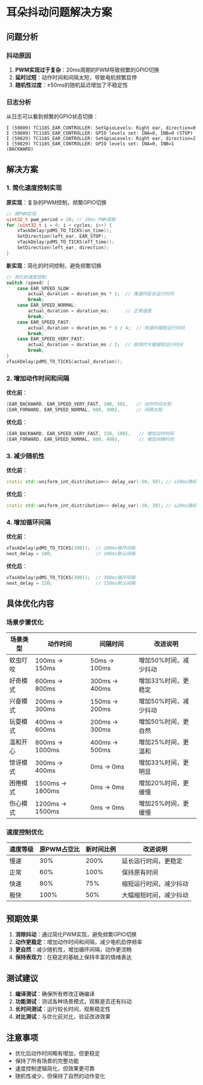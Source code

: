 # 耳朵抖动问题解决方案

## 问题分析

### 抖动原因
1. **PWM实现过于复杂**：20ms周期的PWM导致频繁的GPIO切换
2. **延时过短**：动作时间和间隔太短，导致电机频繁启停
3. **随机性过度**：±50ms的随机延迟增加了不稳定性

### 日志分析
从日志可以看到频繁的GPIO状态切换：
```
I (59809) TC118S_EAR_CONTROLLER: SetGpioLevels: Right ear, direction=0
I (59809) TC118S_EAR_CONTROLLER: GPIO levels set: INA=0, INB=0 (STOP)
I (59829) TC118S_EAR_CONTROLLER: SetGpioLevels: Right ear, direction=2
I (59829) TC118S_EAR_CONTROLLER: GPIO levels set: INA=0, INB=1 (BACKWARD)
```

## 解决方案

### 1. 简化速度控制实现
**原实现**：复杂的PWM控制，频繁GPIO切换
```cpp
// 原PWM实现
uint32_t pwm_period = 20; // 20ms PWM周期
for (uint32_t i = 0; i < cycles; i++) {
    vTaskDelay(pdMS_TO_TICKS(on_time));
    SetDirection(left_ear, EAR_STOP);
    vTaskDelay(pdMS_TO_TICKS(off_time));
    SetDirection(left_ear, direction);
}
```

**新实现**：简化的时间控制，避免频繁切换
```cpp
// 简化的速度控制
switch (speed) {
    case EAR_SPEED_SLOW:
        actual_duration = duration_ms * 2;  // 慢速时延长运行时间
        break;
    case EAR_SPEED_NORMAL:
        actual_duration = duration_ms;      // 正常速度
        break;
    case EAR_SPEED_FAST:
        actual_duration = duration_ms * 3 / 4;  // 快速时缩短运行时间
        break;
    case EAR_SPEED_VERY_FAST:
        actual_duration = duration_ms / 2;  // 极快时大幅缩短运行时间
        break;
}
vTaskDelay(pdMS_TO_TICKS(actual_duration));
```

### 2. 增加动作时间和间隔
**优化前**：
```cpp
{EAR_BACKWARD, EAR_SPEED_VERY_FAST, 100, 50},   // 动作时间太短
{EAR_FORWARD, EAR_SPEED_NORMAL, 600, 300},      // 间隔太短
```

**优化后**：
```cpp
{EAR_BACKWARD, EAR_SPEED_VERY_FAST, 150, 100},   // 增加动作时间
{EAR_FORWARD, EAR_SPEED_NORMAL, 800, 400},       // 增加间隔时间
```

### 3. 减少随机性
**优化前**：
```cpp
static std::uniform_int_distribution<> delay_var(-50, 50); // ±50ms随机延迟
```

**优化后**：
```cpp
static std::uniform_int_distribution<> delay_var(-20, 20); // ±20ms随机延迟
```

### 4. 增加循环间隔
**优化前**：
```cpp
vTaskDelay(pdMS_TO_TICKS(200));  // 200ms循环间隔
next_delay = 100;                // 100ms默认间隔
```

**优化后**：
```cpp
vTaskDelay(pdMS_TO_TICKS(300));  // 300ms循环间隔
next_delay = 150;                // 150ms默认间隔
```

## 具体优化内容

### 场景步骤优化
| 场景类型 | 动作时间 | 间隔时间 | 改进说明 |
|---------|---------|---------|----------|
| 蚊虫叮咬 | 100ms → 150ms | 50ms → 100ms | 增加50%时间，减少抖动 |
| 好奇模式 | 600ms → 800ms | 300ms → 400ms | 增加33%时间，更稳定 |
| 兴奋模式 | 200ms → 300ms | 150ms → 200ms | 增加50%时间，减少抖动 |
| 玩耍模式 | 400ms → 600ms | 200ms → 300ms | 增加50%时间，更自然 |
| 温和开心 | 800ms → 1000ms | 400ms → 500ms | 增加25%时间，更温和 |
| 惊讶模式 | 300ms → 400ms | 0ms → 0ms | 增加33%时间，更明显 |
| 困倦模式 | 1500ms → 1800ms | 0ms → 0ms | 增加20%时间，更缓慢 |
| 伤心模式 | 1200ms → 1500ms | 0ms → 0ms | 增加25%时间，更缓慢 |

### 速度控制优化
| 速度等级 | 原PWM占空比 | 新时间比例 | 改进说明 |
|---------|------------|-----------|----------|
| 慢速 | 30% | 200% | 延长运行时间，更稳定 |
| 正常 | 60% | 100% | 保持原有时间 |
| 快速 | 80% | 75% | 缩短运行时间，减少抖动 |
| 极快 | 100% | 50% | 大幅缩短时间，减少抖动 |

## 预期效果

1. **消除抖动**：通过简化PWM实现，避免频繁GPIO切换
2. **动作更稳定**：增加动作时间和间隔，减少电机启停频率
3. **更自然**：减少随机性，增加循环间隔，动作更流畅
4. **保持表现力**：在稳定的基础上保持丰富的情绪表达

## 测试建议

1. **编译测试**：确保所有修改正确编译
2. **功能测试**：测试各种场景模式，观察是否还有抖动
3. **长时间测试**：运行较长时间，观察稳定性
4. **对比测试**：与优化前对比，验证改进效果

## 注意事项

- 优化后动作时间略有增加，但更稳定
- 保持了所有场景的完整功能
- 速度控制逻辑简化，但效果更可靠
- 随机性减少，但保持了自然的动作变化
